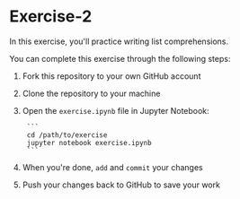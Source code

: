 # Exercise-2
In this exercise, you'll practice writing list comprehensions.

You can complete this exercise through the following steps:

1. Fork this repository to your own GitHub account
2. Clone the repository to your machine
3. Open the `exercise.ipynb` file in Jupyter Notebook:

		```
		cd /path/to/exercise
		jupyter notebook exercise.ipynb
		```

4. When you're done, `add` and `commit` your changes
5. Push your changes back to GitHub to save your work
